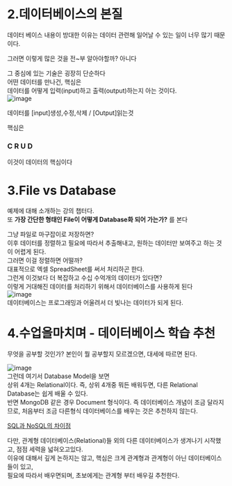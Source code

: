 2.데이터베이스의 본질
===

데이터 베이스 내용이 방대한 이유는 데이터 관련해 일어날 수 있는 일이 너무 많기 때문이다.  
  
그러면 이렇게 많은 것을 전~부 알아야할까? 아니다  
  
  
그 중심에 있는 기술은 굉장히 단순하다  
어떤 데이터를 만나건, 핵심은  
데이터를 어떻게 입력(input)하고 출력(output)하는지 아는 것이다.  
  ![image](https://user-images.githubusercontent.com/101965836/160120779-3e146c34-731d-45d9-85b8-10b689b45882.png)  
  
  데이터를 [input]생성,수정,삭제 / [Output]읽는것
  
핵심은 
### C R U D

이것이 데이터의 핵심이다
  
  
3.File vs Database
===
예제에 대해 소개하는 강의 챕터다.  
또 **가장 간단한 형태인 File이 어떻게 Database화 되어 가는가?** 를 본다  
  
그냥 파일로 마구잡이로 저장하면?  
이후 데이터를 정렬하고 필요에 따라서 추출해내고, 원하는 데이터만 보여주고 하는 것이 어렵게 된다.  
그러면 이걸 정렬하면 어떨까?  
대표적으로 엑셀 SpreadSheet를 써서 처리하곤 한다.  
그런게 이것보다 더 복잡하고 수십 수억개의 데이터가 있다면?  
이렇게 거대해진 데이터를 처리하기 위해서 데이터베이스를 사용하게 된다  
![image](https://user-images.githubusercontent.com/101965836/160122660-60f018bd-298b-4779-8507-85e9b0592157.png)  
데이터베이스는 프로그래밍과 어울려서 더 빛나는 데이터가 되게 된다.  
  
  
4.수업을마치며 - 데이터베이스 학습 추천
===
무엇을 공부할 것인가? 본인이 뭘 공부할지 모르겠으면, 대세에 따르면 된다.  
  
  
![image](https://user-images.githubusercontent.com/101965836/160123212-ea6be9b9-dce0-4018-83ab-9f843be21ce1.png)  
그런데 여기서 Database Model을 보면  
상위 4개는 Relational이다. 즉, 상위 4개중 뭐든 배워두면, 다른 Relational Database는 쉽게 배울 수 있다.  
반면 MongoDB 같은 경우 Document 형식이다. 즉 데이터베이스 개념이 조금 달라지므로, 처음부터 조금 다른형식 데이터베이스를 배우는 것은 추천하지 않는다.  
  
[SQL과 NoSQL의 차이점](https://mjmjmj98.tistory.com/43)  
  
  
다만, 관계형 데이터베이스(Relational)들 외의 다른 데이터베이스가 생겨나기 시작했고, 점점 세력을 넓혀오고있다.  
이유에 대해서 깊게 논하지는 않고, 핵심은 크게 관계형과 관계형이 아닌 데이터베이스들이 있고,  
필요에 따라서 배우면되며, 초보에게는 관계형 부터 배우길 추천한다.
